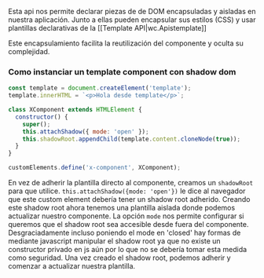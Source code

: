 
Esta api nos permite declarar piezas de de DOM encapsuladas y aisladas en nuestra aplicación. Junto a ellas pueden encapsular sus estilos (CSS) y usar plantillas declarativas de la [[Template API|wc.Apistemplate]]

Este encapsulamiento facilita la reutilización del componente y oculta su complejidad.

### Como instanciar un template component con shadow dom
```js
const template = document.createElement('template');
template.innerHTML = `<p>Hola desde template</p>`;

class XComponent extends HTMLElement {
  constructor() {
    super();
    this.attachShadow({ mode: 'open' });
    this.shadowRoot.appendChild(template.content.cloneNode(true));
  }
}

customElements.define('x-component', XComponent);
```

En vez de adherir la plantilla directo al componente, creamos un ```shadowRoot``` para que utilice.
```this.attachShadow({mode: 'open'})``` le dice al navegador que este custom element debería tener un shadow root adherido. Creando este shadow root ahora tenemos una plantilla aislada donde podemos actualizar nuestro componente. La opción ```mode``` nos permite configurar si queremos que el shadow root sea accesible desde fuera del componente.
Desgraciadamente incluso poniendo el mode en 'closed' hay formas de mediante javascript manipular el shadow root ya que no existe un constructor privado en js aún por lo que no se debería tomar esta medida como seguridad.
Una vez creado el shadow root, podemos adherir y comenzar a actualizar nuestra plantilla.



